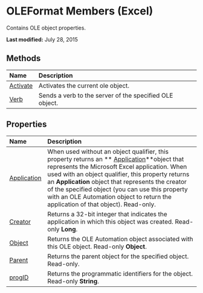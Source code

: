 
# OLEFormat Members (Excel)
Contains OLE object properties.

 **Last modified:** July 28, 2015


## Methods



|**Name**|**Description**|
|:-----|:-----|
| [Activate](e6d9974e-5287-bf4c-24b8-9bb5696e53af.md)|Activates the current ole object.|
| [Verb](bf5736e8-1909-ed0a-aaab-297ccde9ffef.md)|Sends a verb to the server of the specified OLE object.|

## Properties



|**Name**|**Description**|
|:-----|:-----|
| [Application](67ef4e77-1c86-1872-d054-30cd0d0de90b.md)|When used without an object qualifier, this property returns an  ** [Application](19b73597-5cf9-4f56-8227-b5211f657f6f.md)**object that represents the Microsoft Excel application. When used with an object qualifier, this property returns an  **Application** object that represents the creator of the specified object (you can use this property with an OLE Automation object to return the application of that object). Read-only.|
| [Creator](f7a0e432-0eda-0f6b-93da-1dcc1d9fc267.md)|Returns a 32-bit integer that indicates the application in which this object was created. Read-only  **Long**.|
| [Object](be4b7180-34f5-6577-4cfa-b8df017f307a.md)|Returns the OLE Automation object associated with this OLE object. Read-only  **Object**.|
| [Parent](21272b09-4cdb-59bf-ccbc-e0b6938feab9.md)|Returns the parent object for the specified object. Read-only.|
| [progID](77156cae-46fc-2068-4dce-cb584e56b496.md)|Returns the programmatic identifiers for the object. Read-only  **String**.|
